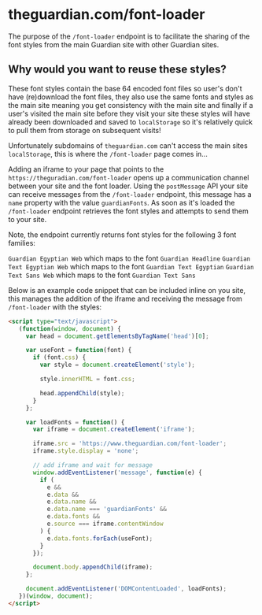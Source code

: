 # theguardian.com/font-loader

The purpose of the `/font-loader` endpoint is to facilitate the sharing of the font styles from the main Guardian site with other Guardian sites.

## Why would you want to reuse these styles?

These font styles contain the base 64 encoded font files so user's don't have (re)download the font files, they also use the same fonts and styles as the main site meaning  you get consistency with the main site and finally if a user's visited the main site before they visit your site these styles will have already been downloaded and saved to `localStorage` so it's relatively quick to pull them from storage on subsequent visits!

Unfortunately subdomains of `theguardian.com` can't access the main sites `localStorage`, this is where the `/font-loader` page comes in...

Adding an iframe to your page that points to the `https://theguradian.com/font-loader` opens up a communication channel between your site and the font loader. Using the `postMessage` API your site can receive messages from the `/font-loader` endpoint, this message has a `name` property with the value `guardianFonts`. As soon as it's loaded the `/font-loader` endpoint retrieves the font styles and attempts to send them to your site.

Note, the endpoint currently returns font styles for the following 3 font families:

`Guardian Egyptian Web` which maps to the font `Guardian Headline`
`Guardian Text Egyptian Web` which maps to the font `Guardian Text Egyptian`
`Guardian Text Sans Web` which maps to the font `Guardian Text Sans`

Below is an example code snippet that can be included inline on you site, this manages the addition of the iframe and receiving the message from `/font-loader` with the styles:

```html
<script type="text/javascript">
   (function(window, document) {
     var head = document.getElementsByTagName('head')[0];

     var useFont = function(font) {
       if (font.css) {
         var style = document.createElement('style');

         style.innerHTML = font.css;

         head.appendChild(style);
       }
     };

     var loadFonts = function() {
       var iframe = document.createElement('iframe');

       iframe.src = 'https://www.theguardian.com/font-loader';
       iframe.style.display = 'none';

       // add iframe and wait for message
       window.addEventListener('message', function(e) {
         if (
           e &&
           e.data &&
           e.data.name &&
           e.data.name === 'guardianFonts' &&
           e.data.fonts &&
           e.source === iframe.contentWindow
         ) {
           e.data.fonts.forEach(useFont);
         }
       });

       document.body.appendChild(iframe);
     };

     document.addEventListener('DOMContentLoaded', loadFonts);
   })(window, document);
</script>
```
